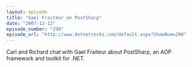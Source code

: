 ```yaml
---
layout: episode
title: "Gael Fraiteur on PostSharp"
date: "2007-12-13"
episode_number: "298"
episode_url: "http://www.dotnetrocks.com/default.aspx?ShowNum=298"
---
```


Carl and Richard chat with Gael Fraiteur about PostSharp, an AOP framework and toolkit for .NET.
